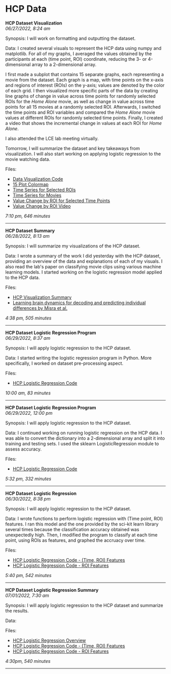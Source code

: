 # HCP Data

<b>HCP Dataset Visualization</b><br>
<i>06/27/2022, 8:24 am</i>


Synopsis: I will work on formatting and outputting the dataset.

Data: I created several visuals to represent the HCP data using numpy and matplotlib. For all of my graphs, I averaged the values obtained by the participants at each (time point, ROI) coordinate, reducing the 3- or 4-dimensional array to a 2-dimensional array. 

I first made a subplot that contains 15 separate graphs, each representing a movie from the dataset. Each graph is a map, with time points on the x-axis and regions of interest (ROIs) on the y-axis; values are denoted by the color of each grid. I then visualized more specific parts of the data by creating line graphs of change in value across time points for randomly selected ROIs for the *Home Alone* movie, as well as change in value across time points for all 15 movies at a randomly selected ROI. Afterwards, I switched the time points and ROI variables and compared the *Home Alone* movie values at different ROIs for randomly selected time points. Finally, I created a video that shows the incremental change in values at each ROI for *Home Alone*. 

I also attended the LCE lab meeting virtually.

Tomorrow, I will summarize the dataset and key takeaways from visualization. I will also start working on applying logistic regression to the movie watching data.

Files:
* [Data Visualization Code](./hcp_data/data.ipynb)
* [15 Plot Colormap](./hcp_data/roi_timeseries_map.png)
* [Time Series for Selected ROIs](./hcp_data/time_rois.png)
* [Time Series for Movies](./hcp_data/time_movies.png)
* [Value Change by ROI for Selected Time Points](./hcp_data/roi_times.png)
* [Value Change by ROI Video](./hcp_data/homealone_vid.mp4)

<i>7:10 pm, 646 minutes</i>

---

<b>HCP Dataset Summary</b><br>
<i>06/28/2022, 8:13 am</i>


Synopsis: I will summarize my visualizations of the HCP dataset.

Data: I wrote a summary of the work I did yesterday with the HCP dataset, providing an overview of the data and explanations of each of my visuals. I also read the lab's paper on classifying movie clips using various machine learning models. I started working on the logistic regression model applied to the HCP data.

Files:
* [HCP Visualization Summary](./hcp_data/hcp_summary.md)
* [Learning brain dynamics for decoding and predicting individual differences by Misra et al.](https://journals.plos.org/ploscompbiol/article?id=10.1371/journal.pcbi.1008943)

<i>4:38 pm, 505 minutes</i>

---

<b>HCP Dataset Logistic Regression Program</b><br>
<i>06/29/2022, 8:37 am</i>


Synopsis: I will apply logistic regression to the HCP dataset.

Data: I started writing the logistic regression program in Python. More specifically, I worked on dataset pre-processing aspect. 

Files:
* [HCP Logistic Regression Code](./hcp_data/hcp_logreg.ipynb)

<i>10:00 am, 83 minutes</i>

---

<b>HCP Dataset Logistic Regression Program</b><br>
<i>06/29/2022, 12:00 pm</i>


Synopsis: I will apply logistic regression to the HCP dataset.

Data: I continued working on running logistic regression on the HCP data. I was able to convert the dictionary into a 2-dimensional array and split it into training and testing sets. I used the sklearn LogisticRegression module to assess accuracy.

Files:
* [HCP Logistic Regression Code](./hcp_data/hcp_logreg.ipynb)

<i>5:32 pm, 332 minutes</i>

---

<b>HCP Dataset Logistic Regression</b><br>
<i>06/30/2022, 8:38 pm</i>


Synopsis: I will apply logistic regression to the HCP dataset.

Data: I wrote functions to perform logistic regression with (Time point, ROI) features. I ran this model and the one provided by the sci-kit learn library several times because the classification accuracy obtained was unexpectedly high. Then, I modified the program to classify at each time point, using ROIs as features, and graphed the accruacy over time. 

Files:
* [HCP Logistic Regression Code - (Time, ROI) Features](./hcp_data/hcp_logreg_timefeature.ipynb)
* [HCP Logistic Regression Code - ROI Features](./hcp_data/hcp_logreg_indivtime.ipynb)

<i>5:40 pm, 542 minutes</i>

---

<b>HCP Dataset Logistic Regression Summary</b><br>
<i>07/01/2022, 7:30 am</i>


Synopsis: I will apply logistic regression to the HCP dataset and summarize the results.

Data:  

Files:
* [HCP Logistic Regression Overview](./hcp_data/hcp_logreg.md)
* [HCP Logistic Regression Code - (Time, ROI) Features](./hcp_data/hcp_logreg_timefeature.ipynb)
* [HCP Logistic Regression Code - ROI Features](./hcp_data/hcp_logreg_indivtime.ipynb)

<i>4:30pm, 540 minutes</i>

---